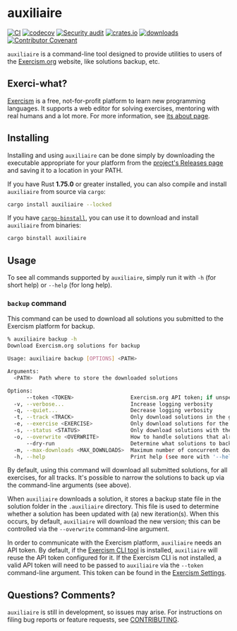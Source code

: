 # auxiliaire

[![CI](https://github.com/clechasseur/auxiliaire/actions/workflows/ci.yml/badge.svg?branch=main&event=push)](https://github.com/clechasseur/auxiliaire/actions/workflows/ci.yml) [![codecov](https://codecov.io/gh/clechasseur/auxiliaire/graph/badge.svg?token=roYWrCvQVx)](https://codecov.io/gh/clechasseur/auxiliaire) [![Security audit](https://github.com/clechasseur/auxiliaire/actions/workflows/audit-check.yml/badge.svg?branch=main)](https://github.com/clechasseur/auxiliaire/actions/workflows/audit-check.yml) [![crates.io](https://img.shields.io/crates/v/auxiliaire.svg)](https://crates.io/crates/auxiliaire) [![downloads](https://img.shields.io/crates/d/auxiliaire.svg)](https://crates.io/crates/auxiliaire) [![Contributor Covenant](https://img.shields.io/badge/Contributor%20Covenant-2.1-4baaaa.svg)](CODE_OF_CONDUCT.md)

`auxiliaire` is a command-line tool designed to provide utilities to users of the [Exercism.org](https://exercism.org) website, like solutions backup, etc.

## Exerci-what?

[Exercism](https://exercism.org) is a free, not-for-profit platform to learn new programming languages.
It supports a web editor for solving exercises, mentoring with real humans and a lot more.
For more information, see [its about page](https://exercism.org/about).

## Installing

Installing and using `auxiliaire` can be done simply by downloading the executable appropriate for your platform from the [project's Releases page](https://github.com/clechasseur/auxiliaire/releases) and saving it to a location in your PATH.

If you have Rust **1.75.0** or greater installed, you can also compile and install `auxiliaire` from source via `cargo`:

```sh
cargo install auxiliaire --locked
```

If you have [`cargo-binstall`](https://github.com/cargo-bins/cargo-binstall), you can use it to download and install `auxiliaire` from binaries:

```sh
cargo binstall auxiliaire
```

## Usage

To see all commands supported by `auxiliaire`, simply run it with `-h` (for short help) or `--help` (for long help).

### `backup` command

This command can be used to download all solutions you submitted to the Exercism platform for backup.

```sh
% auxiliaire backup -h
Download Exercism.org solutions for backup

Usage: auxiliaire backup [OPTIONS] <PATH>

Arguments:
  <PATH>  Path where to store the downloaded solutions

Options:
      --token <TOKEN>                  Exercism.org API token; if unspecified, CLI token will be used instead
  -v, --verbose...                     Increase logging verbosity
  -q, --quiet...                       Decrease logging verbosity
  -t, --track <TRACK>                  Only download solutions in the given track(s) (can be used multiple times)
  -e, --exercise <EXERCISE>            Only download solutions for the given exercise(s) (can be used multiple times)
  -s, --status <STATUS>                Only download solutions with the given status (or greater) [default: submitted] [possible values: submitted, completed, published]
  -o, --overwrite <OVERWRITE>          How to handle solutions that already exist on disk [default: if-newer] [possible values: always, if-newer, never]
      --dry-run                        Determine what solutions to backup without downloading them
  -m, --max-downloads <MAX_DOWNLOADS>  Maximum number of concurrent downloads [default: 4]
  -h, --help                           Print help (see more with '--help')
```

By default, using this command will download all submitted solutions, for all exercises, for all tracks.
It's possible to narrow the solutions to back up via the command-line arguments (see above).

When `auxiliaire` downloads a solution, it stores a backup state file in the solution folder in the `.auxiliaire` directory.
This file is used to determine whether a solution has been updated with (a) new iteration(s).
When this occurs, by default, `auxiliaire` will download the new version; this can be controlled via the `--overwrite` command-line argument.

In order to communicate with the Exercism platform, `auxiliaire` needs an API token.
By default, if the [Exercism CLI tool](https://exercism.org/docs/using/solving-exercises/working-locally) is installed, `auxiliaire` will reuse the API token configured for it.
If the Exercism CLI is not installed, a valid API token will need to be passed to `auxiliaire` via the `--token` command-line argument.
This token can be found in the [Exercism Settings](https://exercism.org/settings/api_cli).

## Questions? Comments?

`auxiliaire` is still in development, so issues may arise.
For instructions on filing bug reports or feature requests, see [CONTRIBUTING](./CONTRIBUTING.md).
